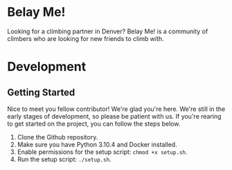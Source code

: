 # Belay Me!

Looking for a climbing partner in Denver? Belay Me! is a community of climbers who are looking for new friends to climb with.

# Development

## Getting Started
Nice to meet you fellow contributor! We're glad you're here. We're still in the early stages of development, so please be patient with us. If you're rearing to get started on the project, you can follow the steps below.

1. Clone the Github repository.
1. Make sure you have Python 3.10.4 and Docker installed.
1. Enable permissions for the setup script: `chmod +x setup.sh`.
1. Run the setup script: `./setup.sh`.
